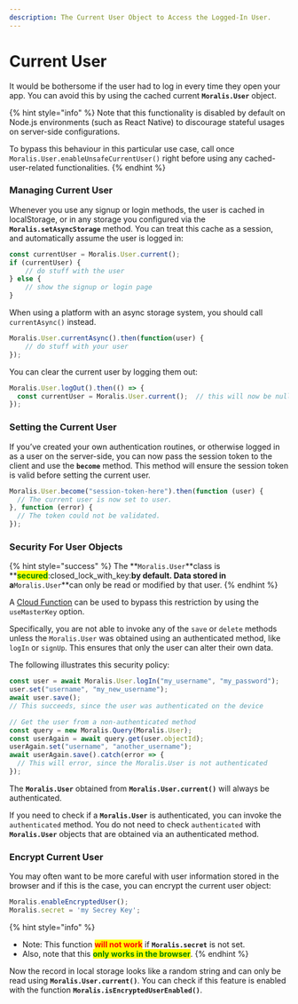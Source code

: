 ```yaml
---
description: The Current User Object to Access the Logged-In User.
---
```


# Current User

It would be bothersome if the user had to log in every time they open your app. You can avoid this by using the cached current **`Moralis.User`** object.

{% hint style="info" %}
Note that this functionality is disabled by default on Node.js environments (such as React Native) to discourage stateful usages on server-side configurations.

To bypass this behaviour in this particular use case, call once `Moralis.User.enableUnsafeCurrentUser()` right before using any cached-user-related functionalities.
{% endhint %}

### Managing Current User

Whenever you use any signup or login methods, the user is cached in localStorage, or in any storage you configured via the **`Moralis.setAsyncStorage`** method. You can treat this cache as a session, and automatically assume the user is logged in:

```javascript
const currentUser = Moralis.User.current();
if (currentUser) {
    // do stuff with the user
} else {
    // show the signup or login page
}
```

When using a platform with an async storage system, you should call `currentAsync()` instead.

```javascript
Moralis.User.currentAsync().then(function(user) {
    // do stuff with your user
});
```

You can clear the current user by logging them out:

```javascript
Moralis.User.logOut().then(() => {
  const currentUser = Moralis.User.current();  // this will now be null
});
```

### Setting the Current User

If you’ve created your own authentication routines, or otherwise logged in as a user on the server-side, you can now pass the session token to the client and use the **`become`** method. This method will ensure the session token is valid before setting the current user.

```javascript
Moralis.User.become("session-token-here").then(function (user) {
  // The current user is now set to user.
}, function (error) {
  // The token could not be validated.
});
```

### Security For User Objects

{% hint style="success" %}
The \*\*`Moralis.User`**class is **<mark style="color:green;">**secured**</mark>:closed\_lock\_with\_key:**by default. Data stored in a**`Moralis.User`\*\*can only be read or modified by that user.
{% endhint %}

A [Cloud Function](../cloud-code/cloud-functions.md#using-the-master-key-in-cloud-code) can be used to bypass this restriction by using the `useMasterKey` option.

Specifically, you are not able to invoke any of the `save` or `delete` methods unless the `Moralis.User` was obtained using an authenticated method, like `logIn` or `signUp`. This ensures that only the user can alter their own data.

The following illustrates this security policy:

```javascript
const user = await Moralis.User.logIn("my_username", "my_password");
user.set("username", "my_new_username");
await user.save();
// This succeeds, since the user was authenticated on the device

// Get the user from a non-authenticated method
const query = new Moralis.Query(Moralis.User);
const userAgain = await query.get(user.objectId);
userAgain.set("username", "another_username");
await userAgain.save().catch(error => {
  // This will error, since the Moralis.User is not authenticated
});
```

The **`Moralis.User`** obtained from **`Moralis.User.current()`** will always be authenticated.

If you need to check if a **`Moralis.User`** is authenticated, you can invoke the `authenticated` method. You do not need to check `authenticated` with **`Moralis.User`** objects that are obtained via an authenticated method.

### Encrypt Current User

You may often want to be more careful with user information stored in the browser and if this is the case, you can encrypt the current user object:

```javascript
Moralis.enableEncryptedUser();
Moralis.secret = 'my Secrey Key';
```

{% hint style="info" %}
* Note: This function <mark style="color:red;">**will not work**</mark> if **`Moralis.secret`** is not set.
* Also, note that this <mark style="color:green;">**only works in the browser**</mark>.
{% endhint %}

Now the record in local storage looks like a random string and can only be read using **`Moralis.User.current()`**. You can check if this feature is enabled with the function **`Moralis.isEncryptedUserEnabled()`**.

